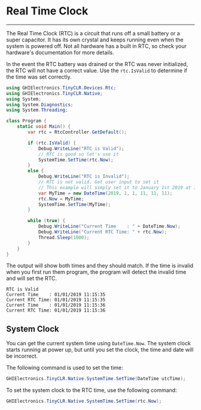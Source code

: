 # Real Time Clock
---
The Real Time Clock (RTC) is a circuit that runs off a small battery or a super capacitor. It has its own crystal and keeps running even when the system is powered off. Not all hardware has a built in RTC, so check your hardware's documentation for more details.

In the event the RTC battery was drained or the RTC was never initialized, the RTC will not have a correct value. Use the `rtc.IsValid` to determine if the time was set correctly.

```cs
using GHIElectronics.TinyCLR.Devices.Rtc;
using GHIElectronics.TinyCLR.Native;
using System;
using System.Diagnostics;
using System.Threading;

class Program {
    static void Main() {
        var rtc = RtcController.GetDefault();

        if (rtc.IsValid) {
            Debug.WriteLine("RTC is Valid");
            // RTC is good so let's use it
            SystemTime.SetTime(rtc.Now);
        }
        else {
            Debug.WriteLine("RTC is Invalid");
            // RTC is not valid. Get user input to set it
            // This example will simply set it to January 1st 2019 at 11:11:11
            var MyTime = new DateTime(2019, 1, 1, 11, 11, 11);
            rtc.Now = MyTime;
            SystemTime.SetTime(MyTime);
        }

        while (true) {
            Debug.WriteLine("Current Time    : " + DateTime.Now);
            Debug.WriteLine("Current RTC Time: " + rtc.Now);
            Thread.Sleep(1000);
        }
    }
}
```

The output will show both times and they should match. If the time is invalid when you first run them program, the program will detect the invalid time and will set the RTC.

```
RTC is Valid
Current Time    : 01/01/2019 11:15:35
Current RTC Time: 01/01/2019 11:15:35
Current Time    : 01/01/2019 11:15:36
Current RTC Time: 01/01/2019 11:15:36
```

## System Clock

You can get the current system time using `DateTime.Now`. The system clock starts running at power up, but until you set the clock, the time and date will be incorrect. 

The following command is used to set the time:

```cs
GHIElectronics.TinyCLR.Native.SystemTime.SetTime(DateTime utcTime);
```

To set the system clock to the RTC time, use the following command:

```cs
GHIElectronics.TinyCLR.Native.SystemTime.SetTime(rtc.Now);
```